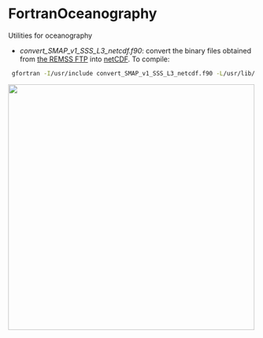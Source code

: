# FortranOceanography
Utilities for oceanography

* _convert_SMAP_v1_SSS_L3_netcdf.f90_: convert the binary files obtained from [the REMSS FTP](ftp://ftp.remss.com/smap/L3/v1.0/8day_running) into [netCDF](http://www.unidata.ucar.edu/software/netcdf/). 
To compile:
```bash
 gfortran -I/usr/include convert_SMAP_v1_SSS_L3_netcdf.f90 -L/usr/lib/ -lnetcdf -lnetcdff -o convert_SMAP_v1_SSS_L3_netcdf.a
```

<img src="https://cloud.githubusercontent.com/assets/11868914/17514539/6f048808-5e33-11e6-9f56-9ffa9b944d8c.png" width="500">

